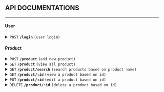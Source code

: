 ## API DOCUMENTATIONS
---

#### User
<details>
 <summary><code>POST</code> <code><b>/login</b></code> <code>(user login)</code></summary>

 ##### Body

> | key      |  type     | data type               |
> |-----------|-----------|-------------------------|
> | username      |  required | String   |
> | password      |  required | String   |


##### Responses

> | http code     | response                                                            |
> |---------------|---------------------------------------------------------------------|
> | `200`         |`access_token`                                |
> | `401`         | `"Invalid username or password"`                            |
> | `500`         | `"Internal server error"`                                                                |


</details>

#### Product
<details>
 <summary><code>POST</code> <code><b>/product</b></code> <code>(add new product)</code></summary>

##### Headers

> | key      |  type     | data type               |
> |-----------|-----------|-------------------------|
> | access_token      |  required | String   |

 ##### Body

> | key      |  type     | data type               |
> |-----------|-----------|-------------------------|
> | productName      |  required | String   |
> | price      |  required | Integer   |


##### Responses

> | http code     | response                                                            |
> |---------------|---------------------------------------------------------------------|
> | `201`         |`{"id": Integer, "productName": String, "price": Integer, "updatedAt": DATE, "createdAt": DATE}`                                |
> | `401`         | `"Unauthorized"`                            |
> | `403`         | `"Forbidden"`                                                                |
> | `500`         | `"Internal server error"`                                                                |


</details>

<details>
 <summary><code>GET</code> <code><b>/product</b></code> <code>(view all product)</code></summary>

##### Headers

> | key      |  type     | data type               |
> |-----------|-----------|-------------------------|
> | access_token      |  required | String   |

 ##### Body

> None


##### Responses

> | http code     | response                                                            |
> |---------------|---------------------------------------------------------------------|
> | `200`         |`{"id": Integer, "productName": String, "price": Integer, "updatedAt": DATE, "createdAt": DATE}...`                                |
> | `401`         | `"Unauthorized"`                            |
> | `403`         | `"Forbidden"`                                                                |
> | `500`         | `"Internal server error"`                                                                |


</details>

<details>
 <summary><code>GET</code> <code><b>/product/search</b></code> <code>(search products based on product name)</code></summary>

##### Headers

> | key      |  type     | data type               |
> |-----------|-----------|-------------------------|
> | access_token      |  required | String   |

 ##### Parameters

> | key      |  type     | data type               |
> |-----------|-----------|-------------------------|
> | productName      |  required | String   |


##### Responses

> | http code     | response                                                            |
> |---------------|---------------------------------------------------------------------|
> | `200`         |`{"id": Integer, "productName": String, "price": Integer, "updatedAt": DATE, "createdAt": DATE}...`                                |
> | `401`         | `"Unauthorized"`                            |
> | `500`         | `"Internal server error"`                                                                |


</details>

<details>
 <summary><code>GET</code> <code><b>/product/:id</b></code> <code>(view a product based on id)</code></summary>

##### Headers

> | key      |  type     | data type               |
> |-----------|-----------|-------------------------|
> | access_token      |  required | String   |

 ##### Body

> None

 ##### Parameters

> | key      |  type     | data type               |
> |-----------|-----------|-------------------------|
> | id      |  required | Integer   |


##### Responses

> | http code     | response                                                            |
> |---------------|---------------------------------------------------------------------|
> | `200`         |`{"id": Integer, "productName": String, "price": Integer, "updatedAt": DATE, "createdAt": DATE}`                                |
> | `401`         | `"Unauthorized"`                            |
> | `403`         | `"Forbidden"`                                                                |
> | `500`         | `"Internal server error"`                                                                |


</details>

<details>
 <summary><code>PUT</code> <code><b>/product/:id</b></code> <code>(edit a product based on id)</code></summary>

##### Headers

> | key      |  type     | data type               |
> |-----------|-----------|-------------------------|
> | access_token      |  required | String   |

 ##### Body

> | key      |  type     | data type               |
> |-----------|-----------|-------------------------|
> | productName      |  optional | String   |
> | price      |  optional | String   |

 ##### Parameters

> | key      |  type     | data type               |
> |-----------|-----------|-------------------------|
> | id      |  required | Integer   |


##### Responses

> | http code     | response                                                            |
> |---------------|---------------------------------------------------------------------|
> | `200`         |`Product updated successfully`                                |
> | `401`         | `"Unauthorized"`                            |
> | `403`         | `"Forbidden"`                                                                |
> | `404`         | `"Product not found"`                                                                |
> | `500`         | `"Internal server error"`                                                                |


</details>

<details>
 <summary><code>DELETE</code> <code><b>/product/:id</b></code> <code>(delete a product based on id)</code></summary>

##### Headers

> | key      |  type     | data type               |
> |-----------|-----------|-------------------------|
> | access_token      |  required | String   |


 ##### Parameters

> | key      |  type     | data type               |
> |-----------|-----------|-------------------------|
> | id      |  required | Integer   |


##### Responses

> | http code     | response                                                            |
> |---------------|---------------------------------------------------------------------|
> | `200`         |`Product deleted successfully`                                |
> | `401`         | `"Unauthorized"`                            |
> | `403`         | `"Forbidden"`                                                                |
> | `404`         | `"Product not found"`                                                                |
> | `500`         | `"Internal server error"`                                                                |


</details>
